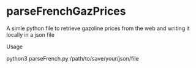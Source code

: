 parseFrenchGazPrices
====================

A simle python file to retrieve gazoline prices from the web and writing it locally in a json file

Usage

python3 parseFrench.py /path/to/save/your/json/file
